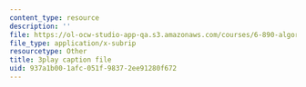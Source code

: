 ```yaml
---
content_type: resource
description: ''
file: https://ol-ocw-studio-app-qa.s3.amazonaws.com/courses/6-890-algorithmic-lower-bounds-fun-with-hardness-proofs-fall-2014/937a1b001afc051f98372ee91280f672_ZaSMm2xvatw.srt
file_type: application/x-subrip
resourcetype: Other
title: 3play caption file
uid: 937a1b00-1afc-051f-9837-2ee91280f672
---
```

